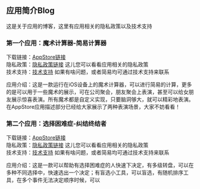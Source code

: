 ## 应用简介Blog
这是关于应用的博客，这里有应用相关的隐私政策以及技术支持

### 第一个应用：魔术计算器-简易计算器

下载链接：[AppStore链接](https://apps.apple.com/cn/app/id1569271718)  
隐私政策：[隐私政策链接](https://magiccalculator.github.io/MagicCalculator/privacy.html) 这儿您可以看看应用相关的隐私政策  
技术支持：[技术支持](https://magiccalculator.github.io/MagicCalculator/support.html) 如果有啥问题，或者简易均可通过技术支持来联系  

应用介绍：这是一款运行在iOS设备上的魔术计算器，可以进行简易的计算，更多的是可以用于一些魔术的展示，可在公司聚会，朋友聚会上表演，甚至可以给女朋友展示惊喜表演。所有魔术都是自定义实现，只要脑洞够大，就可以精彩地表演。在AppStore应用描述部分已经给大家展示了两种表演场景，大家不妨看看！


### 第二个应用：选择困难症-纠结终结者

下载链接：[AppStore链接](https://apps.apple.com/cn/app/id1572827653)  
隐私政策：[隐私政策链接](https://magiccalculator.github.io/Choose/privacy.html) 这儿您可以看看应用相关的隐私政策  
技术支持：[技术支持](https://magiccalculator.github.io/Choose/support.html) 如果有啥问题，或者简易均可通过技术支持来联系  

应用介绍：这是一款可以帮助有选择困难症的人快速下决定，有多级转盘，可以在多种不同选择中，快速选出一个决定；有盲选小工具，可以盲选，有随机排序工具，在多个事件无法决定顺序时候，可以
